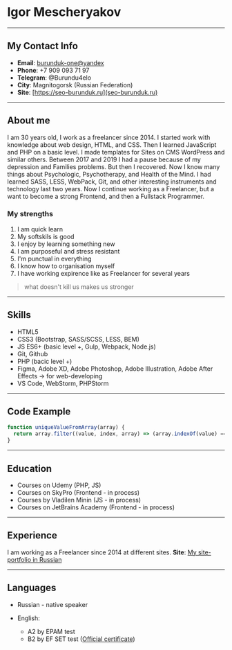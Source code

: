 # Igor Mescheryakov

****

## My Contact Info

- **Email**: <burunduk-one@yandex>
- **Phone**: +7 909 093 71 97
- **Telegram**: @Burundu4elo
- **City**: Magnitogorsk (Russian Federation)
- **Site**: [https://seo-burunduk.ru](seo-burunduk.ru)

****

## About me

I am 30 years old, I work as a freelancer since 2014. I started work with knowledge about web design, HTML, and CSS. Then I learned JavaScript and PHP on a basic level. I made templates for Sites on CMS WordPress and similar others. Between 2017 and 2019 I had a pause because of my depression and Families problems. But then I recovered. Now I know many things about Psychologic, Psychotherapy, and Health of the Mind. I had learned SASS, LESS, WebPack, Git, and other interesting instruments and technology last two years. Now I continue working as a Freelancer, but a want to become a strong Frontend, and then a Fullstack Programmer.

### My strengths

1. I am quick learn
2. My softskils is good
3. I enjoy by learning something new
4. I am purposeful and stress resistant
5. I'm punctual in everything
6. I know how to organisation myself
7. I have working expirence like as Freelancer for several years

>what doesn't kill us makes us stronger

****

## Skills

- HTML5
- CSS3 (Bootstrap, SASS/SCSS, LESS, BEM)
- JS ES6+ (basic level +, Gulp, Webpack, Node.js)
- Git, Github
- PHP (bacic level +)
- Figma, Adobe XD, Adobe Photoshop, Adobe Illustration, Adobe After Effects -> for web-developing
- VS Code, WebStorm, PHPStorm

****

## Code Example

```JavaScript
function uniqueValueFromArray(array) {
  return array.filter((value, index, array) => (array.indexOf(value) === index))
}
```

****

## Education

- Courses on Udemy (PHP, JS)
- Courses on SkyPro (Frontend - in process)
- Courses by Vladilen Minin (JS - in process)
- Courses on JetBrains Academy (Frontend - in process)

****

## Experience

I am working as a Freelancer since 2014 at different sites.
**Site**: [My site-portfolio in Russian][1]

****

## Languages

- Russian - native speaker
- English:
  - A2 by EPAM test
  - B2 by EF SET test ([Official certificate][2])

  [1]: https://seo-burunduk.ru
  [2]: https://www.efset.org/cert/FXnP3Q
